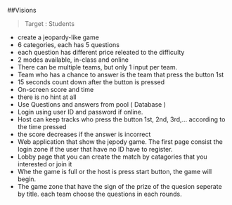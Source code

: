 ##Visions

> Target : Students

- create a jeopardy-like game
- 6 categories, each has 5 questions
- each question has different price releated to the difficulty
- 2 modes available, in-class and online
- There can be multiple teams, but only 1 input per team.
- Team who has a chance to answer is the team that press the button 1st
- 15 seconds count down after the button is pressed
- On-screen score and time
- there is no hint at all
- Use Questions and answers from pool ( Database )
- Login using user ID and password if online.
- Host can keep tracks who press the button 1st, 2nd, 3rd,... according to the time pressed 
- the score decreases if the answer is incorrect
- Web application that show the jepody game. The first page consist the login zone if the user that have no ID have to register.
- Lobby page that you can create the match by catagories that you interested or join it
- Whe the game is full or the host is press start button, the game will begin.
- The game zone that have the sign of the prize of the quesion seperate by title. each team choose the questions in each rounds.
